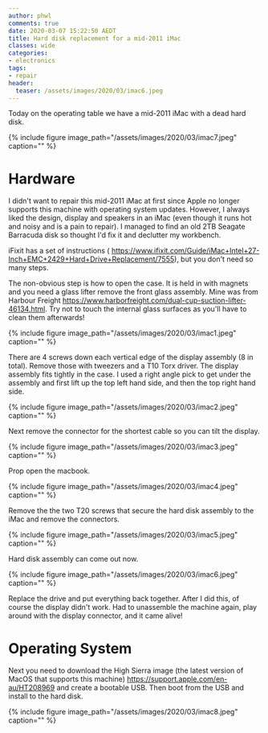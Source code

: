 ```yaml
---
author: phwl
comments: true
date: 2020-03-07 15:22:50 AEDT
title: Hard disk replacement for a mid-2011 iMac
classes: wide
categories:
- electronics
tags:
- repair
header:
  teaser: /assets/images/2020/03/imac6.jpeg
---
```


Today on the operating table we have a mid-2011 iMac with a dead hard disk.

{% include figure image_path="/assets/images/2020/03/imac7.jpeg" caption="" %}


<!-- more -->

# Hardware

I didn't want to repair this mid-2011 iMac at first since Apple no
longer supports this machine with operating system updates. However,
I always liked the design, display and speakers in an iMac (even
though it runs hot and noisy and is a pain to repair). I managed
to find an old 2TB Seagate Barracuda disk so thought I'd fix it 
and declutter my workbench.

iFixit has a set of instructions (
<https://www.ifixit.com/Guide/iMac+Intel+27-Inch+EMC+2429+Hard+Drive+Replacement/7555>),
but you don't need so many steps.

The non-obvious step is how to open the case. It is held in with magnets
and you need a glass lifter remove the front glass assembly. Mine was from
Harbour Freight <https://www.harborfreight.com/dual-cup-suction-lifter-46134.html>. Try not to touch the internal glass surfaces as you'll have to clean 
them afterwards!


{% include figure image_path="/assets/images/2020/03/imac1.jpeg" caption="" %}

There are 4 screws down each vertical edge of the display assembly
(8 in total). Remove those with tweezers and a T10 Torx driver.
The display assembly fits tightly in the case. I used a right
angle pick to get under the assembly and first lift up the top left
hand side, and then the top right hand side.

{% include figure image_path="/assets/images/2020/03/imac2.jpeg" caption="" %}

Next remove the connector for the shortest cable so you can tilt the display.

{% include figure image_path="/assets/images/2020/03/imac3.jpeg" caption="" %}

Prop open the macbook.

{% include figure image_path="/assets/images/2020/03/imac4.jpeg" caption="" %}

Remove the the two 
T20 screws that secure the hard disk assembly to the iMac and remove
the connectors.

{% include figure image_path="/assets/images/2020/03/imac5.jpeg" caption="" %}

Hard disk assembly can come out now.

{% include figure image_path="/assets/images/2020/03/imac6.jpeg" caption="" %}

Replace the drive and put everything back together.  After I did
this, of course the display didn't work. Had to unassemble the
machine again, play around with the display connector, and it
came alive!

# Operating System
Next you need to download the High Sierra image (the latest version
of MacOS that supports this machine) <https://support.apple.com/en-au/HT208969>
and create a bootable USB. Then boot from the USB and install to the hard disk. 

{% include figure image_path="/assets/images/2020/03/imac8.jpeg" caption="" %}
